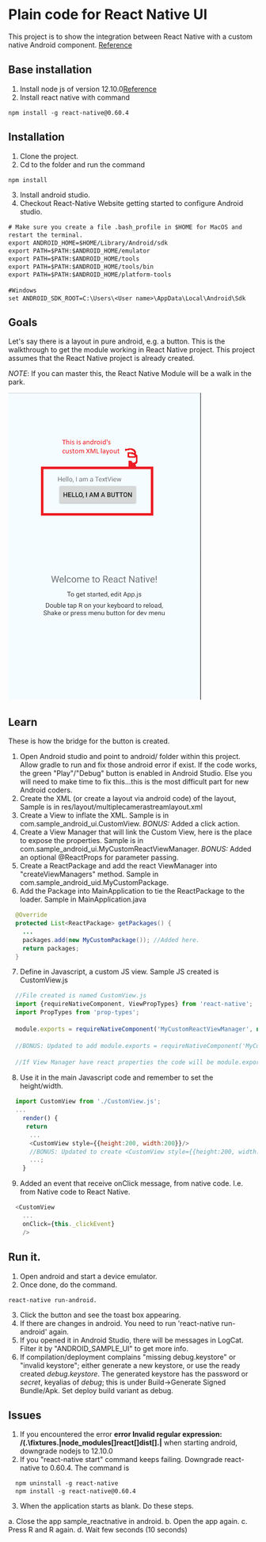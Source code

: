 # Plain code for React Native UI
This project is to show the integration between React Native with a custom native Android component.
[Reference](https://facebook.github.io/react-native/docs/native-components-android.html)

## Base installation
1. Install node js of version 12.10.0[Reference](https://nodejs.org/en/download/releases/)
2. Install react native with command
```
npm install -g react-native@0.60.4
```

## Installation
1. Clone the project.
2. Cd to the folder and run the command

```
npm install
```
3. Install android studio.
4. Checkout React-Native Website getting started to configure Android studio.

```
# Make sure you create a file .bash_profile in $HOME for MacOS and restart the terminal.
export ANDROID_HOME=$HOME/Library/Android/sdk
export PATH=$PATH:$ANDROID_HOME/emulator
export PATH=$PATH:$ANDROID_HOME/tools
export PATH=$PATH:$ANDROID_HOME/tools/bin
export PATH=$PATH:$ANDROID_HOME/platform-tools

#Windows
set ANDROID_SDK_ROOT=C:\Users\<User name>\AppData\Local\Android\Sdk
```

## Goals
Let's say there is a layout in pure android, e.g. a button. This is the walkthrough to get the module working in React Native project.
This project assumes that the React Native project is already created.

*NOTE*: If you can master this, the React Native Module will be a walk in the park.

![alt text](gitimg/sample.png?raw=true)


## Learn
These is how the bridge for the button is created.
1. Open Android studio and point to android/ folder within this project. Allow gradle to run and fix those android error if exist. If the code works, the green "Play"/"Debug" button is enabled in Android Studio. Else you will need to make time to fix this...this is the most difficult part for new Android coders.
2. Create the XML (or create a layout via android code) of the layout, Sample is in res/layout/multiplecamerastreamlayout.xml
3. Create a View to inflate the XML. Sample is in com.sample_android_ui.CustomView. *BONUS:* Added a click action.
4. Create a View Manager that will link the Custom View, here is the place to expose the properties. Sample is in com.sample_android_ui.MyCustomReactViewManager. *BONUS:* Added an optional @ReactProps for parameter passing.
5. Create a ReactPackage and add the react ViewManager into "createViewManagers" method. Sample in com.sample_android_uid.MyCustomPackage.
6. Add the Package into MainApplication to tie the ReactPackage to the loader. Sample in MainApplication.java
```java
  @Override
  protected List<ReactPackage> getPackages() {
    ...
    packages.add(new MyCustomPackage()); //Added here.
    return packages;
  }
```
7. Define in Javascript, a custom JS view. Sample JS created is CustomView.js
```javascript
  //File created is named CustomView.js
  import {requireNativeComponent, ViewPropTypes} from 'react-native';
  import PropTypes from 'prop-types';

  module.exports = requireNativeComponent('MyCustomReactViewManager', null);

  //BONUS: Updated to add module.exports = requireNativeComponent('MyCustomReactViewManager', {name: 'message',propTypes: { 'ReactPropName':PropTypes.String }});

  //If View Manager have react properties the code will be module.exports = requireNativeComponent('MyCustomReactViewManager', {name: 'AnynameWillDoItsforLog',propTypes: { 'ReactPropName':PropTypes.* }}); -- Check PropTypes.* is from ReactJS site.
```
8. Use it in the main Javascript code and remember to set the height/width.
```javascript
  import CustomView from './CustomView.js';
  ...
    render() {
     return
      ...
      <CustomView style={{height:200, width:200}}/>
      //BONUS: Updated to create <CustomView style={{height:200, width:200}} message={"Hi there"}/>
      ...;
    }
```
9. Added an event that receive onClick message, from native code. I.e. from Native code to React Native.
```javascript
  <CustomView
    ...
    onClick={this._clickEvent}
    />
```

## Run it.
1. Open android and start a device emulator.
2. Once done, do the command.

```
react-native run-android.
```

3. Click the button and see the toast box appearing.
4. If there are changes in android. You need to run 'react-native run-android' again.
5. If you opened it in Android Studio, there will be messages in LogCat. Filter it by "ANDROID_SAMPLE_UI" to get more info.
6. If compilation/deployment complains "missing debug.keystore" or "invalid keystore"; either generate a new keystore, or use the ready created *debug.keystore*. The generated keystore has the password or *secret*, keyalias of *debug*; this is under Build->Generate Signed Bundle/Apk. Set deploy build variant as debug.


## Issues
1. If you encountered the error **error Invalid regular expression: /(.\fixtures\.|node_modules[\]react[\]dist[\].|** when starting android, downgrade nodejs to 12.10.0
2. If you "react-native start" command keeps failing. Downgrade react-native to 0.60.4. The command is
```
  npm uninstall -g react-native
  npm install -g react-native@0.60.4
```

3. When the application starts as blank. Do these steps.

 a. Close the app sample_reactnative in android.
 b. Open the app again.
 c. Press R and R again.
  d. Wait few seconds (10 seconds)
